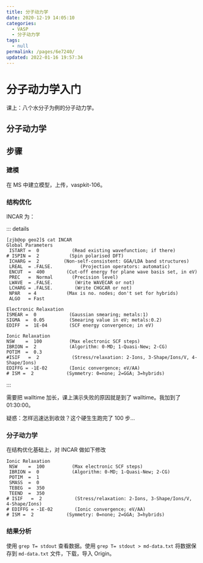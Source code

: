 ```yaml
---
title: 分子动力学
date: 2020-12-19 14:05:10
categories:
  - VASP
  - 分子动力学
tags:
  - null
permalink: /pages/6e7240/
updated: 2022-01-16 19:57:34
---
```


# 分子动力学入门

课上：八个水分子为例的分子动力学。

## 分子动力学

## 步骤

### 建模

在 MS 中建立模型，上传，vaspkit-106。

### 结构优化

INCAR 为：

::: details

```
[zjb@op geo2]$ cat INCAR 
Global Parameters
 ISTART =  0            (Read existing wavefunction; if there)
# ISPIN =  2           (Spin polarised DFT)
 ICHARG =  2         (Non-self-consistent: GGA/LDA band structures)
 LREAL  = .FALSE.          (Projection operators: automatic)
 ENCUT  =  400        (Cut-off energy for plane wave basis set, in eV)
 PREC   =  Normal       (Precision level)
 LWAVE  = .FALSE.        (Write WAVECAR or not)
 LCHARG = .FALSE.        (Write CHGCAR or not)
 NPAR   = 4           (Max is no. nodes; don't set for hybrids)
 ALGO   = Fast

Electronic Relaxation
ISMEAR =  0            (Gaussian smearing; metals:1)
SIGMA  =  0.05         (Smearing value in eV; metals:0.2)
EDIFF  =  1E-04        (SCF energy convergence; in eV)

Ionic Relaxation
NSW    =  100          (Max electronic SCF steps)
IBRION =  2            (Algorithm: 0-MD; 1-Quasi-New; 2-CG)
POTIM  =  0.3
#ISIF   =  2            (Stress/relaxation: 2-Ions, 3-Shape/Ions/V, 4-Shape/Ions)
EDIFFG = -1E-02        (Ionic convergence; eV/AA)
# ISM =  2            (Symmetry: 0=none; 2=GGA; 3=hybrids)

```

:::

需要把 walltime 加长，课上演示失败的原因就是到了 walltime。我加到了 01:30:00。

疑惑：怎样迅速达到收敛？这个硬生生跑完了 100 步...

### 分子动力学

在结构优化基础上，对 INCAR 做如下修改

```
Ionic Relaxation
 NSW    =  100          (Max electronic SCF steps)
 IBRION =  0            (Algorithm: 0-MD; 1-Quasi-New; 2-CG)
 POTIM  =  1
 SMASS  =  0
 TEBEG  =  350
 TEEND  =  350
# ISIF   =  2            (Stress/relaxation: 2-Ions, 3-Shape/Ions/V, 4-Shape/Ions)
# EDIFFG = -1E-02        (Ionic convergence; eV/AA)
# ISM =  2            (Symmetry: 0=none; 2=GGA; 3=hybrids)
```

### 结果分析

使用 `grep T= stdout` 查看数据。使用 `grep T= stdout > md-data.txt` 将数据保存到 `md-data.txt` 文件，下载，导入 Origin。
